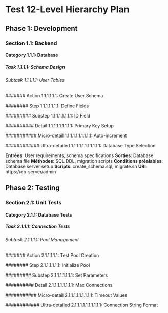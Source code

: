 # Test 12-Level Hierarchy Plan

## Phase 1: Development

### Section 1.1: Backend

#### Category 1.1.1: Database

##### Task 1.1.1.1: Schema Design

###### Subtask 1.1.1.1.1: User Tables

####### Action 1.1.1.1.1.1: Create User Schema

######## Step 1.1.1.1.1.1.1: Define Fields

######### Substep 1.1.1.1.1.1.1.1: ID Field

########## Detail 1.1.1.1.1.1.1.1.1: Primary Key Setup

########### Micro-detail 1.1.1.1.1.1.1.1.1.1: Auto-increment

############ Ultra-detailed 1.1.1.1.1.1.1.1.1.1.1: Database Type Selection

**Entrées**: User requirements, schema specifications
**Sorties**: Database schema file
**Méthodes**: SQL DDL, migration scripts
**Conditions préalables**: Database server setup
**Scripts**: create_schema.sql, migrate.sh
**URI**: https://db-server/admin

## Phase 2: Testing

### Section 2.1: Unit Tests

#### Category 2.1.1: Database Tests

##### Task 2.1.1.1: Connection Tests

###### Subtask 2.1.1.1.1: Pool Management

####### Action 2.1.1.1.1.1: Test Pool Creation

######## Step 2.1.1.1.1.1.1: Initialize Pool

######### Substep 2.1.1.1.1.1.1.1: Set Parameters

########## Detail 2.1.1.1.1.1.1.1.1: Max Connections

########### Micro-detail 2.1.1.1.1.1.1.1.1.1: Timeout Values

############ Ultra-detailed 2.1.1.1.1.1.1.1.1.1.1: Connection String Format

